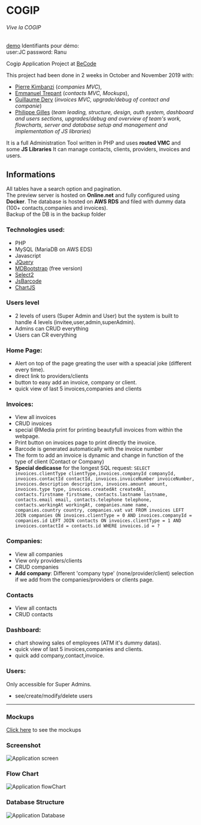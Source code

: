 # COGIP
###### Vive la COGIP

[demo](https://cogipdery.000webhostapp.com/cogip/)
Identifiants pour démo:  
user:JC
password: Ranu

Cogip Application Project at [BeCode](https://becode.org)

This project had been done in 2 weeks in October and November 2019 with: 
- [Pierre Kimbanzi](https://github.com/PierreKimbanziR) (*companies MVC*),
- [Emmanuel Trepant](https://github.com/manutrepant) (*contacts MVC, Mockups*),
- [Guillaume Dery](https://github.com/GuillaumeDery98) (*invoices MVC, upgrade/debug of contact and companie*)
- [Philippe Gilles](https://github.com/philesgilles) (*team leading, structure, design, auth system, dashboard and users sections, upgrades/debug and overview of team's work, flowcharts, server and database setup and management and implementation of JS libraries*)

It is a full Administration Tool written in PHP and uses **routed VMC** and some **JS Libraries**
It can manage contacts, clients, providers, invoices and users.

## Informations

All tables have a search option and pagination.  
The preview server is hosted on **Online.net** and fully configured using **Docker**.
The database is hosted on **AWS RDS** and filed with dummy data (100+ contacts,companies and invoices).  
Backup of the DB is in the backup folder

### Technologies used:

- PHP
- MySQL (MariaDB on AWS EDS)
- Javascript
- [JQuery](https://jquery.com)
- [MDBootstrap](https://mdbootstrap.com/) (free version)
- [Select2](https://select2.org/)
- [JsBarcode](https://lindell.me/JsBarcode/)
- [ChartJS](https://www.chartjs.org/)

### Users level

- 2 levels of users (Super Admin and User) but the system is built to handle 4 levels (invitee,user,admin,superAdmin).
- Admins can CRUD everything
- Users can CR everything

### Home Page:

- Alert on top of the page greating the user with a speacial joke (different every time).
- direct link to providers/clients
- button to easy add an invoice, company or client.
- quick view of last 5 invoices,companies and clients

### Invoices:

- View all invoices
- CRUD invoices
- special @Media print for printing beautyfull invoices from within the webpage.
- Print button on invoices page to print directly the invoice.
- Barcode is generated automatically with the invoice number
- The form to add an invoice is dynamic and change in function of the type of client (Contact or Company)
- **Special dedicasse** for the longest SQL request: `SELECT invoices.clientType clientType,invoices.companyId companyId, invoices.contactId contactId, invoices.invoiceNumber invoiceNumber, invoices.description description, invoices.amount amount, invoices.type type, invoices.createdAt createdAt, contacts.firstname firstname, contacts.lastname lastname, contacts.email email, contacts.telephone telephone, contacts.workingAt workingAt, companies.name name, companies.country country, companies.vat vat FROM invoices LEFT JOIN companies ON invoices.clientType = 0 AND invoices.companyId = companies.id LEFT JOIN contacts ON invoices.clientType = 1 AND invoices.contactId = contacts.id WHERE invoices.id = ?`

### Companies:

- View all companies
- View only providers/clients
- CRUD companies
- **Add company**: Different 'company type' (none/provider/client) selection if we add from the companies/providers or clients page.

### Contacts

- View all contacts
- CRUD contacts

### Dashboard:

- chart showing sales of employees (ATM it's dummy datas).
- quick view of last 5 invoices,companies and clients.
- quick add company,contact,invoice.

### Users:

Only accessible for Super Admins.
- see/create/modify/delete users

***
### Mockups

[Click here](https://github.com/philesgilles/cogip/blob/master/infos/README.md) to see the mockups

### Screenshot

![Application screen](https://github.com/philesgilles/cogip/blob/master/infos/screenshot.png 'Application screen')

### Flow Chart

![Application flowChart](https://github.com/philesgilles/cogip/blob/master/infos/cogip%20flowchart.png 'Application FlowChart')

### Database Structure

![Application Database](https://github.com/philesgilles/cogip/blob/master/infos/db-chart.png 'Database')
